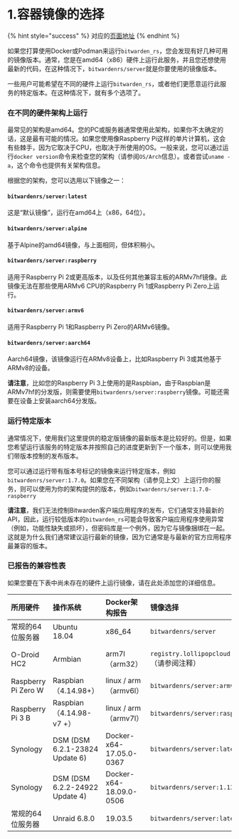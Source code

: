 # 1.容器镜像的选择

{% hint style="success" %}
对应的[页面地址](https://github.com/dani-garcia/bitwarden_rs/wiki/Which-container-image-to-use)
{% endhint %}

如果您打算使用Docker或Podman来运行`bitwarden_rs`，您会发现有好几种可用的镜像版本。通常，您是在amd64（x86）硬件上运行此服务，并且您还想使用最新的代码，在这种情况下，`bitwardenrs/server`就是你要使用的镜像版本。

一些用户可能希望在不同的硬件上运行`bitwarden_rs`，或者他们更愿意运行此服务的特定版本。在这种情况下，就有多个选项了。

### 在不同的硬件架构上运行

最常见的架构是amd64。您的PC或服务器通常使用此架构，如果你不太确定的话，这是最有可能的情况。如果您使用像Raspberry Pi这样的单片计算机，这会有些棘手，因为它取决于CPU，也取决于所使用的OS。一般来说，您可以通过运行`docker version`命令来检查您的架构（请参阅`OS/Arch`信息）。或者尝试`uname -a`，这个命令也提供有关架构信息。

根据您的架构，您可以选用以下镜像之一：

#### `bitwardenrs/server:latest`

这是“默认镜像”，运行在amd64上（x86，64位）。

#### `bitwardenrs/server:alpine`

基于Alpine的amd64镜像，与上面相同，但体积稍小。

#### `bitwardenrs/server:raspberry`

适用于Raspberry Pi 2或更高版本，以及任何其他兼容主板的ARMv7hf镜像。此镜像无法在那些使用ARMv6 CPU的Raspberry Pi 1或Raspberry Pi Zero上运行。

#### `bitwardenrs/server:armv6`

适用于Raspberry Pi 1和Raspberry Pi Zero的ARMv6镜像。

#### `bitwardenrs/server:aarch64`

Aarch64镜像，该镜像运行在ARMv8设备上，比如Raspberry Pi 3或其他基于ARMv8的设备。

**请注意**，比如您的Raspberry Pi 3上使用的是Raspbian，由于Raspbian是ARMv7hf的分发版，则需要使用`bitwardenrs/server:raspberry`镜像。可能还需要在设备上安装aarch64分发版。

### 运行特定版本

通常情况下，使用我们这里提供的稳定版镜像的最新版本是比较好的。但是，如果您希望运行该服务的特定版本并按照自己的进度更新到下一个版本，则可以使用我们带版本控制的发布版本。

您可以通过运行带有版本号标记的镜像来运行特定版本，例如`bitwardenrs/server:1.7.0`。如果您在不同架构（请参见上文）上运行你的服务，则可以使用为你的架构提供的版本，例如`bitwardenrs/server:1.7.0-raspberry`

**请注意**，我们无法控制Bitwarden客户端应用程序的发布，它们通常支持最新的API，因此，运行较低版本的`bitwarden_rs`可能会导致客户端应用程序使用异常（例如，功能性缺失或损坏），但密码库是一个例外，因为它与镜像捆绑在一起。这就是为什么我们通常建议运行最新的镜像，因为它通常是与最新的官方应用程序最兼容的版本。

### 已报告的兼容性表

如果您要在下表中尚未存在的硬件上运行镜像，请在此处添加您的详细信息。

| 所用硬件 | 操作系统 | Docker架构报告 | 镜像选择 | 状态 | 注释 |
| :--- | :--- | :--- | :--- | :--- | :--- |
| 常规的64位服务器 | Ubuntu 18.04 | x86\_64 | `bitwardenrs/server` | OK |  |
| O-Droid HC2 | Armbian | arm7l（arm32） | `registry.lollipopcloud.solutions/arm32v7/bitwarden` （请参阅注释） | OK | 从上游来源建立的非官方镜像; `bitwardenrs/server:raspberry`是官方的等效镜像 |
| Raspberry Pi Zero W | Raspbian（4.14.98+） | linux / arm（armv6l） | `bitwardenrs/server:armv6` | OK |  |
| Raspberry Pi 3 B | Raspbian（4.14.98-v7 +） | linux / arm（armv7l） | `bitwardenrs/server:raspberry` | OK |  |
| Synology | DSM \(DSM 6.2.1-23824 Update 6\) | Docker-x64-17.05.0-0367 | `bitwardenrs/server:latest` | OK |  |
| Synology | DSM \(DSM 6.2.2-24922 Update 4\) | Docker-x64-18.09.0-0506 | `bitwardenrs/server:1.13.0-alpine` | OK |  |
| 常规的64位服务器 | Unraid 6.8.0 | 19.03.5 | `bitwardenrs/server:latest` | OK |  |

